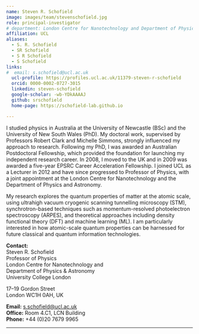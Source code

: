 ```yaml
---
name: Steven R. Schofield
image: images/team/stevenschofield.jpg
role: principal-investigator
# department: London Centre for Nanotechnology and Department of Physics & Astronomy
affiliation: UCL
aliases:
  - S. R. Schofield
  - SR Schofield
  - S R Schofield
  - S Schofield
links:
#  email: s.schofield@ucl.ac.uk
  ucl-profile: https://profiles.ucl.ac.uk/11379-steven-r-schofield
  orcid: 0000-0002-0727-3015
  linkedin: steven-schofield
  google-scholar: -wb-YDkAAAAJ
  github: srschofield
  home-page: https://schofield-lab.github.io

---
```


I studied physics in Australia at the University of Newcastle (BSc) and the University of New South Wales (PhD). My doctoral work, supervised by Professors Robert Clark and Michelle Simmons, strongly influenced my approach to research. Following my PhD, I was awarded an Australian Postdoctoral Fellowship, which provided the foundation for launching my independent research career. In 2008, I moved to the UK and in 2009 was awarded a five-year EPSRC Career Acceleration Fellowship. I joined UCL as a Lecturer in 2012 and have since progressed to Professor of Physics, with a joint appointment at the London Centre for Nanotechnology and the Department of Physics and Astronomy.

My research explores the quantum properties of matter at the atomic scale, using ultrahigh vacuum cryogenic scanning tunnelling microscopy (STM), synchrotron-based techniques such as momentum-resolved photoelectron spectroscopy (ARPES), and theoretical approaches including density functional theory (DFT) and machine learning (ML). I am particularly interested in how atomic-scale quantum properties can be harnessed for future classical and quantum information technologies.

<div class="contact-box" markdown="1">

**Contact:**  
Steven R. Schofield  
Professor of Physics  
London Centre for Nanotechnology and  
Department of Physics & Astronomy  
University College London  

17–19 Gordon Street  
London WC1H 0AH, UK  

**Email:** [s.schofield@ucl.ac.uk](mailto:s.schofield@ucl.ac.uk)  
**Office:** Room 4.C1, LCN Building  
**Phone:** +44 (0)20 7679 9965  

</div>


---